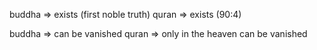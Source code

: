 buddha => exists (first noble truth)
quran => exists (90:4)

buddha => can be vanished
quran => only in the heaven can be vanished
